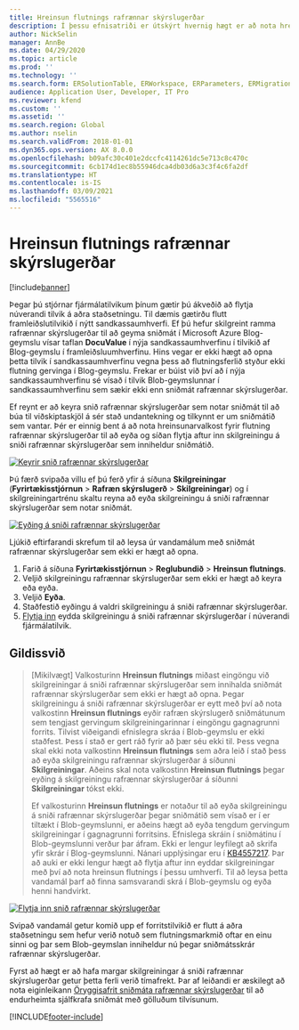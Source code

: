 ```yaml
---
title: Hreinsun flutnings rafrænnar skýrslugerðar
description: Í þessu efnisatriði er útskýrt hvernig hægt er að nota hreinsunaraðgerð fyrir flutning rafrænnar skýrslugerðar til að leysa úr málum er varða sniðmát rafrænnar skýrslugerðar.
author: NickSelin
manager: AnnBe
ms.date: 04/29/2020
ms.topic: article
ms.prod: ''
ms.technology: ''
ms.search.form: ERSolutionTable, ERWorkspace, ERParameters, ERMigrationCleanup
audience: Application User, Developer, IT Pro
ms.reviewer: kfend
ms.custom: ''
ms.assetid: ''
ms.search.region: Global
ms.author: nselin
ms.search.validFrom: 2018-01-01
ms.dyn365.ops.version: AX 8.0.0
ms.openlocfilehash: b09afc30c401e2dccfc4114261dc5e713c8c470c
ms.sourcegitcommit: 6cb174d1ec8b55946dca4db03d6a3c3f4c6fa2df
ms.translationtype: HT
ms.contentlocale: is-IS
ms.lasthandoff: 03/09/2021
ms.locfileid: "5565516"
---
```

# <a name="er-migration-cleanup"></a>Hreinsun flutnings rafrænnar skýrslugerðar 

[!include[banner](../includes/banner.md)]

Þegar þú stjórnar fjármálatilvikum þínum gætir þú ákveðið að flytja núverandi tilvik á aðra staðsetningu. Til dæmis gætirðu flutt framleiðslutilvikið í nýtt sandkassaumhverfi. Ef þú hefur skilgreint ramma rafrænnar skýrslugerðar til að geyma sniðmát í Microsoft Azure Blog-geymslu vísar taflan **DocuValue** í nýja sandkassaumhverfinu í tilvikið af Blog-geymslu í framleiðsluumhverfinu. Hins vegar er ekki hægt að opna þetta tilvik í sandkassaumhverfinu vegna þess að flutningsferlið styður ekki flutning gervinga í Blog-geymslu. Frekar er búist við því að í nýja sandkassaumhverfinu sé vísað í tilvik Blob-geymslunnar í sandkassaumhverfinu sem sækir ekki enn sniðmát rafrænnar skýrslugerðar.

Ef reynt er að keyra snið rafrænnar skýrslugerðar sem notar sniðmát til að búa til viðskiptaskjöl á sér stað undantekning og tilkynnt er um sniðmátið sem vantar. Þér er einnig bent á að nota hreinsunarvalkost fyrir flutning rafrænnar skýrslugerðar til að eyða og síðan flytja aftur inn skilgreiningu á sniði rafrænnar skýrslugerðar sem inniheldur sniðmátið.

[![Keyrir snið rafrænnar skýrslugerðar](./media/er-migration-cleanup-run.png)](./media/er-migration-cleanup-run.png)

Þú færð svipaða villu ef þú ferð yfir á síðuna **Skilgreiningar** (**Fyrirtækisstjórnun** \> **Rafræn skýrslugerð** \> **Skilgreiningar**) og í skilgreiningartrénu skaltu reyna að eyða skilgreiningu á sniði rafrænnar skýrslugerðar sem notar sniðmát.

[![Eyðing á sniði rafrænnar skýrslugerðar](./media/er-migration-cleanup-delete.png)](./media/er-migration-cleanup-delete.png)

Ljúkið eftirfarandi skrefum til að leysa úr vandamálum með sniðmát rafrænnar skýrslugerðar sem ekki er hægt að opna.

1.  Farið á síðuna **Fyrirtækisstjórnun** \> **Reglubundið** \> **Hreinsun flutnings**.
2.  Veljið skilgreiningu rafrænnar skýrslugerðar sem ekki er hægt að keyra eða eyða.
3.  Veljið **Eyða**.
4.  Staðfestið eyðingu á valdri skilgreiningu á sniði rafrænnar skýrslugerðar.
5.  [Flytja inn](download-electronic-reporting-configuration-lcs.md) eydda skilgreiningu á sniði rafrænnar skýrslugerðar í núverandi fjármálatilvik.

## <a name="applicability"></a>Gildissvið

> [Mikilvægt] Valkosturinn **Hreinsun flutnings** miðast eingöngu við skilgreiningar á sniði rafrænnar skýrslugerðar sem innihalda sniðmát rafrænnar skýrslugerðar sem ekki er hægt að opna. Þegar skilgreiningu á sniði rafrænnar skýrslugerðar er eytt með því að nota valkostinn **Hreinsun flutnings** eyðir rafræn skýrslugerð sniðmátunum sem tengjast gervingum skilgreiningarinnar í eingöngu gagnagrunni forrits. Tilvist viðeigandi efnislegra skráa í Blob-geymslu er ekki staðfest. Þess í stað er gert ráð fyrir að þær séu ekki til. Þess vegna skal ekki nota valkostinn **Hreinsun flutnings** sem aðra leið í stað þess að eyða skilgreiningu rafrænnar skýrslugerðar á síðunni **Skilgreiningar**. Aðeins skal nota valkostinn **Hreinsun flutnings** þegar eyðing á skilgreiningu rafrænnar skýrslugerðar á síðunni **Skilgreiningar** tókst ekki.
>
> Ef valkosturinn **Hreinsun flutnings** er notaður til að eyða skilgreiningu á sniði rafrænnar skýrslugerðar þegar sniðmátið sem vísað er í er tiltækt í Blob-geymslunni, er aðeins hægt að eyða tengdum gervingum skilgreiningar í gagnagrunni forritsins. Efnislega skráin í sniðmátinu í Blob-geymslunni verður þar áfram. Ekki er lengur leyfilegt að skrifa yfir skrár í Blog-geymslunni. Nánari upplýsingar eru í [KB4557217](https://fix.lcs.dynamics.com/Issue/Details?kb=4557217). Þar að auki er ekki lengur hægt að flytja aftur inn eyddar skilgreiningar með því að nota hreinsun flutnings í þessu umhverfi. Til að leysa þetta vandamál þarf að finna samsvarandi skrá í Blob-geymslu og eyða henni handvirkt.

[![Flytja inn snið rafrænnar skýrslugerðar](./media/er-migration-cleanup-import.png)](./media/er-migration-cleanup-import.png)

Svipað vandamál getur komið upp ef forritstilvikið er flutt á aðra staðsetningu sem hefur verið notuð sem flutningsmarkmið oftar en einu sinni og þar sem Blob-geymslan inniheldur nú þegar sniðmátsskrár rafrænnar skýrslugerðar.

Fyrst að hægt er að hafa margar skilgreiningar á sniði rafrænnar skýrslugerðar getur þetta ferli verið tímafrekt. Þar af leiðandi er æskilegt að nota eiginleikann [Öryggisafrit sniðmáta rafrænnar skýrslugerðar](er-backup-storage-templates.md) til að endurheimta sjálfkrafa sniðmát með gölluðum tilvísunum.


[!INCLUDE[footer-include](../../../includes/footer-banner.md)]